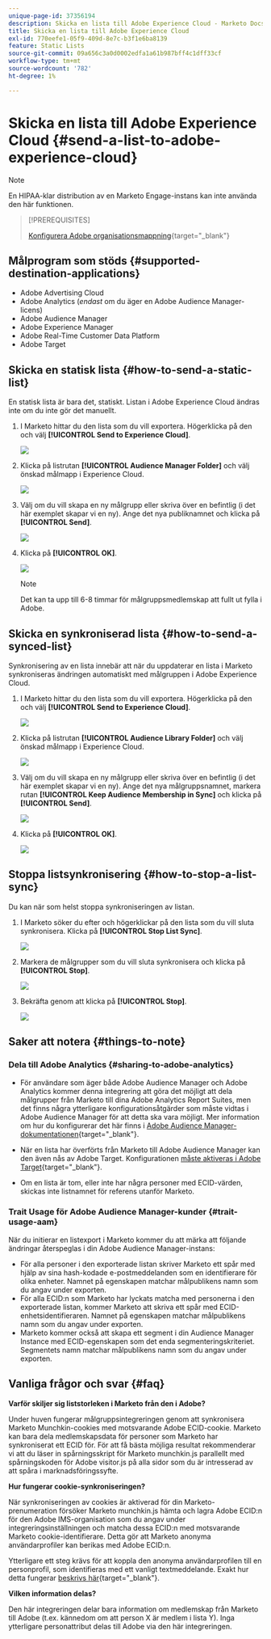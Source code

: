 ```yaml
---
unique-page-id: 37356194
description: Skicka en lista till Adobe Experience Cloud - Marketo Docs - produktdokumentation
title: Skicka en lista till Adobe Experience Cloud
exl-id: 770eefe1-05f9-409d-8e7c-b3f1e6ba8139
feature: Static Lists
source-git-commit: 09a656c3a0d0002edfa1a61b987bff4c1dff33cf
workflow-type: tm+mt
source-wordcount: '782'
ht-degree: 1%

---
```


# Skicka en lista till Adobe Experience Cloud {#send-a-list-to-adobe-experience-cloud}

>[!NOTE]
>
>En HIPAA-klar distribution av en Marketo Engage-instans kan inte använda den här funktionen.

>[!PREREQUISITES]
>
>[Konfigurera Adobe organisationsmappning](/help/marketo/product-docs/adobe-experience-cloud-integrations/set-up-adobe-organization-mapping.md){target="_blank"}

## Målprogram som stöds {#supported-destination-applications}

* Adobe Advertising Cloud
* Adobe Analytics (_endast_ om du äger en Adobe Audience Manager-licens)
* Adobe Audience Manager
* Adobe Experience Manager
* Adobe Real-Time Customer Data Platform
* Adobe Target

## Skicka en statisk lista {#how-to-send-a-static-list}

En statisk lista är bara det, statiskt. Listan i Adobe Experience Cloud ändras inte om du inte gör det manuellt.

1. I Marketo hittar du den lista som du vill exportera. Högerklicka på den och välj **[!UICONTROL Send to Experience Cloud]**.

   ![](assets/send-a-list-to-adobe-experience-cloud-1.png)

1. Klicka på listrutan **[!UICONTROL Audience Manager Folder]** och välj önskad målmapp i Experience Cloud.

   ![](assets/send-a-list-to-adobe-experience-cloud-2.png)

1. Välj om du vill skapa en ny målgrupp eller skriva över en befintlig (i det här exemplet skapar vi en ny). Ange det nya publiknamnet och klicka på **[!UICONTROL Send]**.

   ![](assets/send-a-list-to-adobe-experience-cloud-3.png)

1. Klicka på **[!UICONTROL OK]**.

   ![](assets/send-a-list-to-adobe-experience-cloud-4.png)

   >[!NOTE]
   >
   >Det kan ta upp till 6-8 timmar för målgruppsmedlemskap att fullt ut fylla i Adobe.

## Skicka en synkroniserad lista {#how-to-send-a-synced-list}

Synkronisering av en lista innebär att när du uppdaterar en lista i Marketo synkroniseras ändringen automatiskt med målgruppen i Adobe Experience Cloud.

1. I Marketo hittar du den lista som du vill exportera. Högerklicka på den och välj **[!UICONTROL Send to Experience Cloud]**.

   ![](assets/send-a-list-to-adobe-experience-cloud-5.png)

1. Klicka på listrutan **[!UICONTROL Audience Library Folder]** och välj önskad målmapp i Experience Cloud.

   ![](assets/send-a-list-to-adobe-experience-cloud-6.png)

1. Välj om du vill skapa en ny målgrupp eller skriva över en befintlig (i det här exemplet skapar vi en ny). Ange det nya målgruppsnamnet, markera rutan **[!UICONTROL Keep Audience Membership in Sync]** och klicka på **[!UICONTROL Send]**.

   ![](assets/send-a-list-to-adobe-experience-cloud-7.png)

1. Klicka på **[!UICONTROL OK]**.

   ![](assets/send-a-list-to-adobe-experience-cloud-8.png)

## Stoppa listsynkronisering {#how-to-stop-a-list-sync}

Du kan när som helst stoppa synkroniseringen av listan.

1. I Marketo söker du efter och högerklickar på den lista som du vill sluta synkronisera. Klicka på **[!UICONTROL Stop List Sync]**.

   ![](assets/send-a-list-to-adobe-experience-cloud-9.png)

1. Markera de målgrupper som du vill sluta synkronisera och klicka på **[!UICONTROL Stop]**.

   ![](assets/send-a-list-to-adobe-experience-cloud-10.png)

1. Bekräfta genom att klicka på **[!UICONTROL Stop]**.

   ![](assets/send-a-list-to-adobe-experience-cloud-11.png)

## Saker att notera {#things-to-note}

### Dela till Adobe Analytics {#sharing-to-adobe-analytics}

* För användare som äger både Adobe Audience Manager och Adobe Analytics kommer denna integrering att göra det möjligt att dela målgrupper från Marketo till dina Adobe Analytics Report Suites, men det finns några ytterligare konfigurationsåtgärder som måste vidtas i Adobe Audience Manager för att detta ska vara möjligt. Mer information om hur du konfigurerar det här finns i [Adobe Audience Manager-dokumentationen](https://experienceleague.adobe.com/docs/analytics/integration/audience-analytics/mc-audiences-aam.html){target="_blank"}.

* När en lista har överförts från Marketo till Adobe Audience Manager kan den även nås av Adobe Target. Konfigurationen [måste aktiveras i Adobe Target](https://experienceleague.adobe.com/en/docs/target/using/integrate/audience-manager-target-integration){target="_blank"}.

* Om en lista är tom, eller inte har några personer med ECID-värden, skickas inte listnamnet för referens utanför Marketo.

### Trait Usage för Adobe Audience Manager-kunder {#trait-usage-aam}

När du initierar en listexport i Marketo kommer du att märka att följande ändringar återspeglas i din Adobe Audience Manager-instans:

* För alla personer i den exporterade listan skriver Marketo ett spår med hjälp av sina hash-kodade e-postmeddelanden som en identifierare för olika enheter. Namnet på egenskapen matchar målpublikens namn som du angav under exporten.
* För alla ECID:n som Marketo har lyckats matcha med personerna i den exporterade listan, kommer Marketo att skriva ett spår med ECID-enhetsidentifieraren. Namnet på egenskapen matchar målpublikens namn som du angav under exporten.
* Marketo kommer också att skapa ett segment i din Audience Manager Instance med ECID-egenskapen som det enda segmenteringskriteriet. Segmentets namn matchar målpublikens namn som du angav under exporten.

## Vanliga frågor och svar {#faq}

**Varför skiljer sig liststorleken i Marketo från den i Adobe?**

Under huven fungerar målgruppsintegreringen genom att synkronisera Marketo Munchkin-cookies med motsvarande Adobe ECID-cookie. Marketo kan bara dela medlemskapsdata för personer som Marketo har synkroniserat ett ECID för. För att få bästa möjliga resultat rekommenderar vi att du läser in spårningsskript för Marketo munchkin.js parallellt med spårningskoden för Adobe visitor.js på alla sidor som du är intresserad av att spåra i marknadsföringssyfte.

**Hur fungerar cookie-synkroniseringen?**

När synkroniseringen av cookies är aktiverad för din Marketo-prenumeration försöker Marketo munchkin.js hämta och lagra Adobe ECID:n för den Adobe IMS-organisation som du angav under integreringsinställningen och matcha dessa ECID:n med motsvarande Marketo cookie-identifierare. Detta gör att Marketo anonyma användarprofiler kan berikas med Adobe ECID:n.

Ytterligare ett steg krävs för att koppla den anonyma användarprofilen till en personprofil, som identifieras med ett vanligt textmeddelande. Exakt hur detta fungerar [beskrivs här](/help/marketo/product-docs/reporting/basic-reporting/report-activity/tracking-anonymous-activity-and-people.md){target="_blank"}.

**Vilken information delas?**

Den här integreringen delar bara information om medlemskap från Marketo till Adobe (t.ex. kännedom om att person X är medlem i lista Y). Inga ytterligare personattribut delas till Adobe via den här integreringen.
